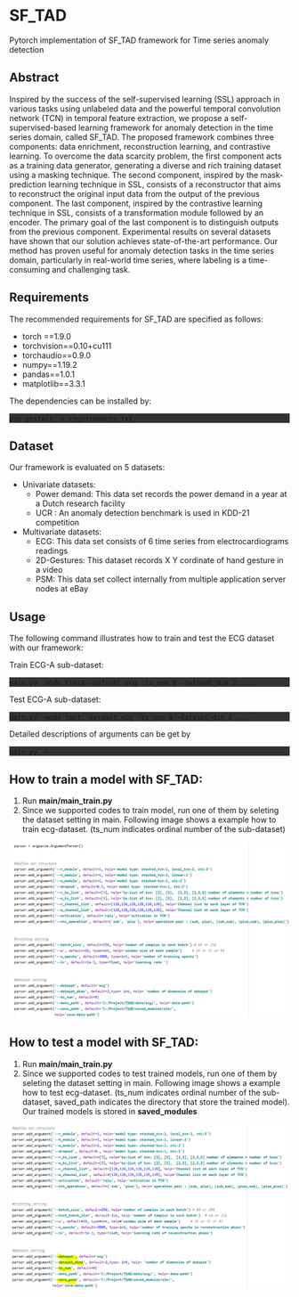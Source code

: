 # SF_TAD

Pytorch implementation of SF_TAD framework for Time series anomaly detection

## Abstract

Inspired by the success of the self-supervised learning (SSL) approach in various tasks using unlabeled data and the powerful temporal convolution network (TCN) in temporal feature extraction, we propose a self-supervised-based learning framework for anomaly detection in the time series domain, called SF_TAD. The proposed framework combines three components: data enrichment, reconstruction learning, and contrastive learning. To overcome the data scarcity problem, the first component acts as a training data generator, generating a diverse and rich training dataset using a masking technique. The second component, inspired by the mask-prediction learning technique in SSL, consists of a reconstructor that aims to reconstruct the original input data from the output of the previous component. The last component, inspired by the contrastive learning technique in SSL, consists of a transformation module followed by an encoder. The primary goal of the last component is to distinguish outputs from the previous component. Experimental results on several datasets have shown that our solution achieves state-of-the-art performance. Our method has proven useful for anomaly detection tasks in the time series domain, particularly in real-world time series, where labeling is a time-consuming and challenging task.

## Requirements
The recommended requirements for SF_TAD are specified as follows:
- torch ==1.9.0
- torchvision==0.10+cu111
- torchaudio==0.9.0
- numpy==1.19.2
- pandas==1.0.1
- matplotlib==3.3.1

The dependencies can be installed by:

<div style="background-color: rgb(50, 50, 50);">

`` pip install -r requirements.txt
``

</div>

## Dataset
Our framework is evaluated on 5 datasets:
- Univariate datasets:
  - Power demand: This data set records the power demand in a year at a Dutch research facility 
  - UCR : An anomaly detection benchmark is used in KDD-21 competition   
- Multivariate datasets:
  - ECG: This data set consists of 6 time series from electrocardiograms readings
  - 2D-Gestures: This dataset records X Y cordinate of hand gesture in a video
  - PSM: This data set collect internally from multiple application server nodes at eBay

## Usage

The following command illustrates how to train and test the ECG dataset with our framework:

Train ECG-A sub-dataset:
<div style="background-color: rgb(50, 50, 50);">

`` main.py -mode train -dataset ecg -ts_num 0 -dataset_dim 2 ....
``  
</div>

Test ECG-A sub-dataset:
<div style="background-color: rgb(50, 50, 50);">

`` main.py -mode test -dataset ecg -ts_num 0 -dataset_dim 2 ....
``  
</div>

Detailed descriptions of arguments can be get by 

<div style="background-color: rgb(50, 50, 50);">

`` main.py -h
``

</div>

## How to train a model with SF_TAD:
1. Run **main/main_train.py**
2. Since we supported codes to train model, run one of them by seleting the dataset setting in main. Following image shows a example how to train ecg-dataset. (ts_num indicates ordinal number of the sub-dataset)
<p align="center">
  <img src="image/train_example.PNG" width = "650" title="training dataset ECG-A">
</p>

## How to test a model with SF_TAD:
1. Run **main/main_train.py**
2. Since we supported codes to test trained models, run one of them by seleting the dataset setting in main. Following image shows a example how to test ecg-dataset. (ts_num indicates ordinal number of the sub-dataset, saved_path indicates the directory that store the trained model). Our trained models is stored in **saved_modules** 
<p align="center">
  <img src="image/test_example.PNG" width = "650" title="training dataset ECG-A">
</p>
